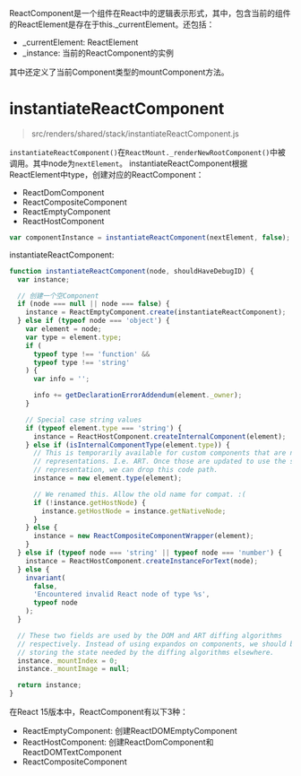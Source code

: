 ReactComponent是一个组件在React中的逻辑表示形式，其中，包含当前的组件的ReactElement是存在于this._currentElement。还包括：
* _currentElement: ReactElement
* _instance: 当前的ReactComponent的实例

其中还定义了当前Component类型的mountComponent方法。

# instantiateReactComponent
> src/renders/shared/stack/instantiateReactComponent.js

```instantiateReactComponent()```在```ReactMount._renderNewRootComponent()```中被调用。其中node为```nextElement```。
instantiateReactComponent根据ReactElement中type，创建对应的ReactComponent：
* ReactDomComponent
* ReactCompositeComponent
* ReactEmptyComponent
* ReactHostComponent

``` javascript
var componentInstance = instantiateReactComponent(nextElement, false);
```

instantiateReactComponent:
``` javascript
function instantiateReactComponent(node, shouldHaveDebugID) {
  var instance;

  // 创建一个空Component
  if (node === null || node === false) {
    instance = ReactEmptyComponent.create(instantiateReactComponent);
  } else if (typeof node === 'object') {
    var element = node;
    var type = element.type;
    if (
      typeof type !== 'function' &&
      typeof type !== 'string'
    ) {
      var info = '';

      info += getDeclarationErrorAddendum(element._owner);
    }

    // Special case string values
    if (typeof element.type === 'string') {
      instance = ReactHostComponent.createInternalComponent(element);
    } else if (isInternalComponentType(element.type)) {
      // This is temporarily available for custom components that are not string
      // representations. I.e. ART. Once those are updated to use the string
      // representation, we can drop this code path.
      instance = new element.type(element);

      // We renamed this. Allow the old name for compat. :(
      if (!instance.getHostNode) {
        instance.getHostNode = instance.getNativeNode;
      }
    } else {
      instance = new ReactCompositeComponentWrapper(element);
    }
  } else if (typeof node === 'string' || typeof node === 'number') {
    instance = ReactHostComponent.createInstanceForText(node);
  } else {
    invariant(
      false,
      'Encountered invalid React node of type %s',
      typeof node
    );
  }

  // These two fields are used by the DOM and ART diffing algorithms
  // respectively. Instead of using expandos on components, we should be
  // storing the state needed by the diffing algorithms elsewhere.
  instance._mountIndex = 0;
  instance._mountImage = null;

  return instance;
}
```

在React 15版本中，ReactComponent有以下3种：
* ReactEmptyComponent: 创建ReactDOMEmptyComponent
* ReactHostComponent: 创建ReactDomComponent和ReactDOMTextComponent
* ReactCompositeComponent
